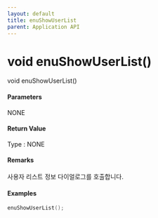 ```yaml
---
layout: default
title: enuShowUserList
parent: Application API
---
```

# void enuShowUserList\(\)

void enuShowUserList\(\)

#### Parameters

NONE

#### Return Value

Type : NONE

#### Remarks

사용자 리스트 정보 다이얼로그를 호출합니다.

#### Examples

```cpp
enuShowUserList();
```



